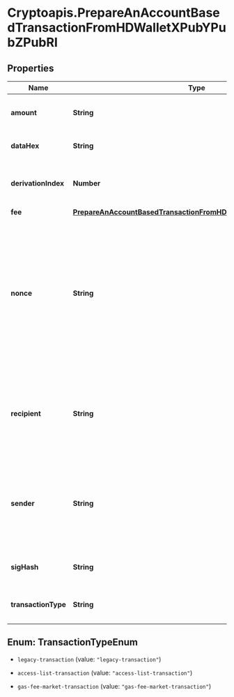 # Cryptoapis.PrepareAnAccountBasedTransactionFromHDWalletXPubYPubZPubRI

## Properties

Name | Type | Description | Notes
------------ | ------------- | ------------- | -------------
**amount** | **String** | Representation of the amount of the transaction | 
**dataHex** | **String** | Representation of the data in hex value | 
**derivationIndex** | **Number** | Representation of the derivation index of the xpub address | 
**fee** | [**PrepareAnAccountBasedTransactionFromHDWalletXPubYPubZPubRIFee**](PrepareAnAccountBasedTransactionFromHDWalletXPubYPubZPubRIFee.md) |  | 
**nonce** | **String** | Represents the sequential running number for an address, starting from 0 for the first transaction. E.g., if the nonce of a transaction is 10, it would be the 11th transaction sent from the sender&#39;s address. | 
**recipient** | **String** | Represents a recipient addresses. In account-based protocols like Ethereum there is only one address in this list. | 
**sender** | **String** | Represents a sender address. In account-based protocols like Ethereum there is only one address in this list. | 
**sigHash** | **String** | Representation of the hash that should be signed. | 
**transactionType** | **String** | Representation of the transaction type | 



## Enum: TransactionTypeEnum


* `legacy-transaction` (value: `"legacy-transaction"`)

* `access-list-transaction` (value: `"access-list-transaction"`)

* `gas-fee-market-transaction` (value: `"gas-fee-market-transaction"`)




